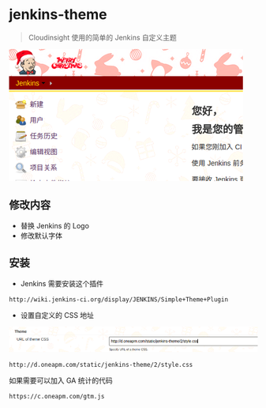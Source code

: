 # jenkins-theme

> Cloudinsight 使用的简单的 Jenkins 自定义主题

![截图](./docs/screenshot.png)

## 修改内容

- 替换 Jenkins 的 Logo
- 修改默认字体

## 安装

- Jenkins 需要安装这个插件

```
http://wiki.jenkins-ci.org/display/JENKINS/Simple+Theme+Plugin
```

- 设置自定义的 CSS 地址

![配置界面](./docs/plugin_settings.png)

```
http://d.oneapm.com/static/jenkins-theme/2/style.css
```

如果需要可以加入 GA 统计的代码

```
https://c.oneapm.com/gtm.js
```
